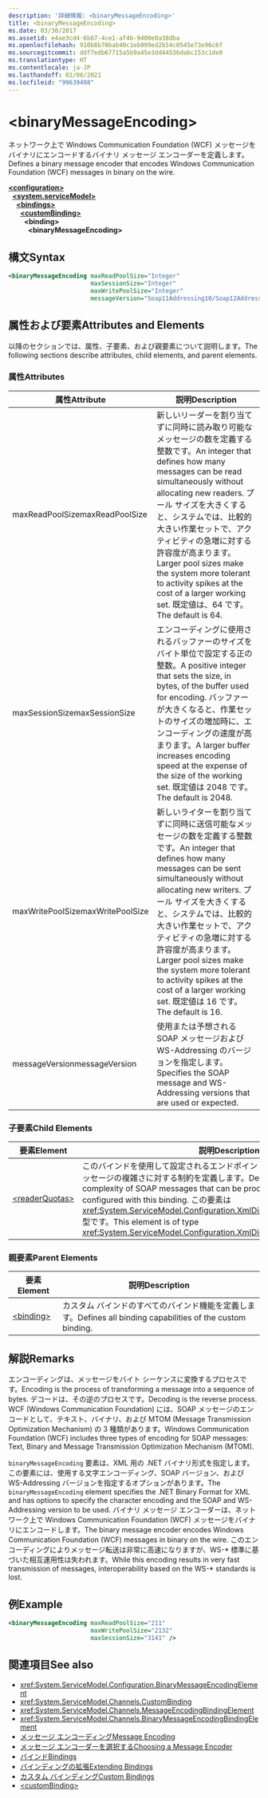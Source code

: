 ```yaml
---
description: '詳細情報: <binaryMessageEncoding>'
title: <binaryMessageEncoding>
ms.date: 03/30/2017
ms.assetid: e4ae3cd4-6b67-4ce1-af4b-9400e0a38dba
ms.openlocfilehash: 910b8b70bab40c1eb099ed2b54c0545e73e96c6f
ms.sourcegitcommit: ddf7edb67715a5b9a45e3dd44536dabc153c1de0
ms.translationtype: HT
ms.contentlocale: ja-JP
ms.lasthandoff: 02/06/2021
ms.locfileid: "99639498"
---
```

# \<binaryMessageEncoding>

<span data-ttu-id="32594-102">ネットワーク上で Windows Communication Foundation (WCF) メッセージをバイナリにエンコードするバイナリ メッセージ エンコーダーを定義します。</span><span class="sxs-lookup"><span data-stu-id="32594-102">Defines a binary message encoder that encodes Windows Communication Foundation (WCF) messages in binary on the wire.</span></span>  
  
[**\<configuration>**](../configuration-element.md)\
&nbsp;&nbsp;[**\<system.serviceModel>**](system-servicemodel.md)\
&nbsp;&nbsp;&nbsp;&nbsp;[**\<bindings>**](bindings.md)\
&nbsp;&nbsp;&nbsp;&nbsp;&nbsp;&nbsp;[**\<customBinding>**](custombinding.md)\
&nbsp;&nbsp;&nbsp;&nbsp;&nbsp;&nbsp;&nbsp;&nbsp;**\<binding>**\
&nbsp;&nbsp;&nbsp;&nbsp;&nbsp;&nbsp;&nbsp;&nbsp;&nbsp;&nbsp;**\<binaryMessageEncoding>**  
  
## <a name="syntax"></a><span data-ttu-id="32594-103">構文</span><span class="sxs-lookup"><span data-stu-id="32594-103">Syntax</span></span>  
  
```xml  
<binaryMessageEncoding maxReadPoolSize="Integer"
                       maxSessionSize="Integer"
                       maxWritePoolSize="Integer"
                       messageVersion="Soap11Addressing10/Soap12Addressing10" />
```  
  
## <a name="attributes-and-elements"></a><span data-ttu-id="32594-104">属性および要素</span><span class="sxs-lookup"><span data-stu-id="32594-104">Attributes and Elements</span></span>  

 <span data-ttu-id="32594-105">以降のセクションでは、属性、子要素、および親要素について説明します。</span><span class="sxs-lookup"><span data-stu-id="32594-105">The following sections describe attributes, child elements, and parent elements.</span></span>  
  
### <a name="attributes"></a><span data-ttu-id="32594-106">属性</span><span class="sxs-lookup"><span data-stu-id="32594-106">Attributes</span></span>  
  
|<span data-ttu-id="32594-107">属性</span><span class="sxs-lookup"><span data-stu-id="32594-107">Attribute</span></span>|<span data-ttu-id="32594-108">説明</span><span class="sxs-lookup"><span data-stu-id="32594-108">Description</span></span>|  
|---------------|-----------------|  
|<span data-ttu-id="32594-109">maxReadPoolSize</span><span class="sxs-lookup"><span data-stu-id="32594-109">maxReadPoolSize</span></span>|<span data-ttu-id="32594-110">新しいリーダーを割り当てずに同時に読み取り可能なメッセージの数を定義する整数です。</span><span class="sxs-lookup"><span data-stu-id="32594-110">An integer that defines how many messages can be read simultaneously without allocating new readers.</span></span> <span data-ttu-id="32594-111">プール サイズを大きくすると、システムでは、比較的大きい作業セットで、アクティビティの急増に対する許容度が高まります。</span><span class="sxs-lookup"><span data-stu-id="32594-111">Larger pool sizes make the system more tolerant to activity spikes at the cost of a larger working set.</span></span> <span data-ttu-id="32594-112">既定値は、64 です。</span><span class="sxs-lookup"><span data-stu-id="32594-112">The default is 64.</span></span>|  
|<span data-ttu-id="32594-113">maxSessionSize</span><span class="sxs-lookup"><span data-stu-id="32594-113">maxSessionSize</span></span>|<span data-ttu-id="32594-114">エンコーディングに使用されるバッファーのサイズをバイト単位で設定する正の整数。</span><span class="sxs-lookup"><span data-stu-id="32594-114">A positive integer that sets the size, in bytes, of the buffer used for encoding.</span></span> <span data-ttu-id="32594-115">バッファーが大きくなると、作業セットのサイズの増加時に、エンコーディングの速度が高まります。</span><span class="sxs-lookup"><span data-stu-id="32594-115">A larger buffer increases encoding speed at the expense of the size of the working set.</span></span> <span data-ttu-id="32594-116">既定値は 2048 です。</span><span class="sxs-lookup"><span data-stu-id="32594-116">The default is 2048.</span></span>|  
|<span data-ttu-id="32594-117">maxWritePoolSize</span><span class="sxs-lookup"><span data-stu-id="32594-117">maxWritePoolSize</span></span>|<span data-ttu-id="32594-118">新しいライターを割り当てずに同時に送信可能なメッセージの数を定義する整数です。</span><span class="sxs-lookup"><span data-stu-id="32594-118">An integer that defines how many messages can be sent simultaneously without allocating new writers.</span></span> <span data-ttu-id="32594-119">プール サイズを大きくすると、システムでは、比較的大きい作業セットで、アクティビティの急増に対する許容度が高まります。</span><span class="sxs-lookup"><span data-stu-id="32594-119">Larger pool sizes make the system more tolerant to activity spikes at the cost of a larger working set.</span></span> <span data-ttu-id="32594-120">既定値は 16 です。</span><span class="sxs-lookup"><span data-stu-id="32594-120">The default is 16.</span></span>|  
|<span data-ttu-id="32594-121">messageVersion</span><span class="sxs-lookup"><span data-stu-id="32594-121">messageVersion</span></span>|<span data-ttu-id="32594-122">使用または予想される SOAP メッセージおよび WS-Addressing のバージョンを指定します。</span><span class="sxs-lookup"><span data-stu-id="32594-122">Specifies the SOAP message and WS-Addressing versions that are used or expected.</span></span>|  
  
### <a name="child-elements"></a><span data-ttu-id="32594-123">子要素</span><span class="sxs-lookup"><span data-stu-id="32594-123">Child Elements</span></span>  
  
|<span data-ttu-id="32594-124">要素</span><span class="sxs-lookup"><span data-stu-id="32594-124">Element</span></span>|<span data-ttu-id="32594-125">説明</span><span class="sxs-lookup"><span data-stu-id="32594-125">Description</span></span>|  
|-------------|-----------------|  
|[\<readerQuotas>](/previous-versions/dotnet/netframework-4.0/ms731325(v=vs.100))|<span data-ttu-id="32594-126">このバインドを使用して設定されるエンドポイントにより処理可能な、SOAP メッセージの複雑さに対する制約を定義します。</span><span class="sxs-lookup"><span data-stu-id="32594-126">Defines the constraints on the complexity of SOAP messages that can be processed by endpoints configured with this binding.</span></span> <span data-ttu-id="32594-127">この要素は <xref:System.ServiceModel.Configuration.XmlDictionaryReaderQuotasElement> 型です。</span><span class="sxs-lookup"><span data-stu-id="32594-127">This element is of type <xref:System.ServiceModel.Configuration.XmlDictionaryReaderQuotasElement>.</span></span>|  
  
### <a name="parent-elements"></a><span data-ttu-id="32594-128">親要素</span><span class="sxs-lookup"><span data-stu-id="32594-128">Parent Elements</span></span>  
  
|<span data-ttu-id="32594-129">要素</span><span class="sxs-lookup"><span data-stu-id="32594-129">Element</span></span>|<span data-ttu-id="32594-130">説明</span><span class="sxs-lookup"><span data-stu-id="32594-130">Description</span></span>|  
|-------------|-----------------|  
|[\<binding>](bindings.md)|<span data-ttu-id="32594-131">カスタム バインドのすべてのバインド機能を定義します。</span><span class="sxs-lookup"><span data-stu-id="32594-131">Defines all binding capabilities of the custom binding.</span></span>|  
  
## <a name="remarks"></a><span data-ttu-id="32594-132">解説</span><span class="sxs-lookup"><span data-stu-id="32594-132">Remarks</span></span>  

 <span data-ttu-id="32594-133">エンコーディングは、メッセージをバイト シーケンスに変換するプロセスです。</span><span class="sxs-lookup"><span data-stu-id="32594-133">Encoding is the process of transforming a message into a sequence of bytes.</span></span> <span data-ttu-id="32594-134">デコードは、その逆のプロセスです。</span><span class="sxs-lookup"><span data-stu-id="32594-134">Decoding is the reverse process.</span></span> <span data-ttu-id="32594-135">WCF (Windows Communication Foundation) には、SOAP メッセージのエンコードとして、テキスト、バイナリ、および MTOM (Message Transmission Optimization Mechanism) の 3 種類があります。</span><span class="sxs-lookup"><span data-stu-id="32594-135">Windows Communication Foundation (WCF) includes three types of encoding for SOAP messages: Text, Binary and Message Transmission Optimization Mechanism (MTOM).</span></span>  
  
 <span data-ttu-id="32594-136">`binaryMessageEncoding` 要素は、XML 用の .NET バイナリ形式を指定します。この要素には、使用する文字エンコーディング、SOAP バージョン、および WS-Addressing バージョンを指定するオプションがあります。</span><span class="sxs-lookup"><span data-stu-id="32594-136">The `binaryMessageEncoding` element specifies the .NET Binary Format for XML and has options to specify the character encoding and the SOAP and WS-Addressing version to be used.</span></span> <span data-ttu-id="32594-137">バイナリ メッセージ エンコーダーは、ネットワーク上で Windows Communication Foundation (WCF) メッセージをバイナリにエンコードします。</span><span class="sxs-lookup"><span data-stu-id="32594-137">The binary message encoder encodes Windows Communication Foundation (WCF) messages in binary on the wire.</span></span> <span data-ttu-id="32594-138">このエンコーディングによりメッセージ転送は非常に高速になりますが、WS-\* 標準に基づいた相互運用性は失われます。</span><span class="sxs-lookup"><span data-stu-id="32594-138">While this encoding results in very fast transmission of messages, interoperability based on the WS-\* standards is lost.</span></span>  
  
## <a name="example"></a><span data-ttu-id="32594-139">例</span><span class="sxs-lookup"><span data-stu-id="32594-139">Example</span></span>  
  
```xml  
<binaryMessageEncoding maxReadPoolSize="211"
                       maxWritePoolSize="2132"
                       maxSessionSize="3141" />
```  
  
## <a name="see-also"></a><span data-ttu-id="32594-140">関連項目</span><span class="sxs-lookup"><span data-stu-id="32594-140">See also</span></span>

- <xref:System.ServiceModel.Configuration.BinaryMessageEncodingElement>
- <xref:System.ServiceModel.Channels.CustomBinding>
- <xref:System.ServiceModel.Channels.MessageEncodingBindingElement>
- <xref:System.ServiceModel.Channels.BinaryMessageEncodingBindingElement>
- [<span data-ttu-id="32594-141">メッセージ エンコーディング</span><span class="sxs-lookup"><span data-stu-id="32594-141">Message Encoding</span></span>](message-encoding.md)
- [<span data-ttu-id="32594-142">メッセージ エンコーダーを選択する</span><span class="sxs-lookup"><span data-stu-id="32594-142">Choosing a Message Encoder</span></span>](../../../wcf/feature-details/choosing-a-message-encoder.md)
- [<span data-ttu-id="32594-143">バインド</span><span class="sxs-lookup"><span data-stu-id="32594-143">Bindings</span></span>](../../../wcf/bindings.md)
- [<span data-ttu-id="32594-144">バインディングの拡張</span><span class="sxs-lookup"><span data-stu-id="32594-144">Extending Bindings</span></span>](../../../wcf/extending/extending-bindings.md)
- [<span data-ttu-id="32594-145">カスタム バインディング</span><span class="sxs-lookup"><span data-stu-id="32594-145">Custom Bindings</span></span>](../../../wcf/extending/custom-bindings.md)
- [\<customBinding>](custombinding.md)
